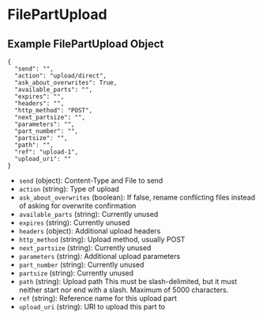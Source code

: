 # FilePartUpload

## Example FilePartUpload Object

```
{
  "send": "",
  "action": "upload/direct",
  "ask_about_overwrites": True,
  "available_parts": "",
  "expires": "",
  "headers": "",
  "http_method": "POST",
  "next_partsize": "",
  "parameters": "",
  "part_number": "",
  "partsize": "",
  "path": "",
  "ref": "upload-1",
  "upload_uri": ""
}
```

* `send` (object): Content-Type and File to send
* `action` (string): Type of upload
* `ask_about_overwrites` (boolean): If false, rename conflicting files instead of asking for overwrite confirmation
* `available_parts` (string): Currently unused
* `expires` (string): Currently unused
* `headers` (object): Additional upload headers
* `http_method` (string): Upload method, usually POST
* `next_partsize` (string): Currently unused
* `parameters` (string): Additional upload parameters
* `part_number` (string): Currently unused
* `partsize` (string): Currently unused
* `path` (string): Upload path This must be slash-delimited, but it must neither start nor end with a slash. Maximum of 5000 characters.
* `ref` (string): Reference name for this upload part
* `upload_uri` (string): URI to upload this part to
